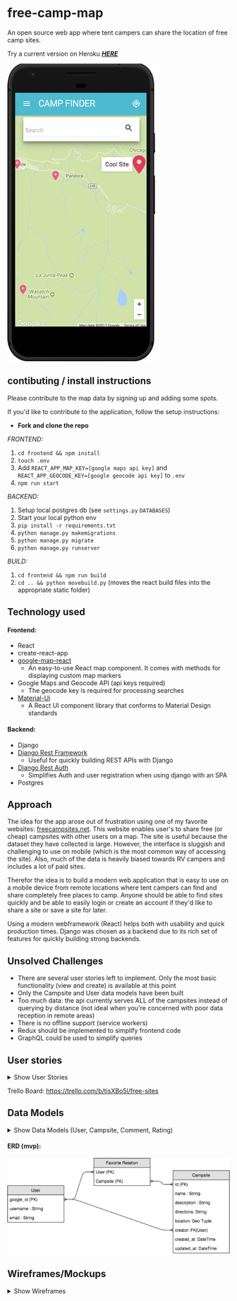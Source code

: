 # free-camp-map
An open source web app where tent campers can share the location of free camp sites.

Try a current version on Heroku ***[HERE](https://camp-free.herokuapp.com/)***

![ScreenShot](./mockups/campfree.png)

## contibuting / install instructions
Please contribute to the map data by signing up and adding some spots.

If you'd like to contribute to the application, follow the setup instructions:

* **Fork and clone the repo**

*FRONTEND:*
1) `cd frontend && npm install`
2) `touch .env`
3) Add `REACT_APP_MAP_KEY=[google maps api key]` and `REACT_APP_GEOCODE_KEY=[google geocode api key]` to `.env`
4) `npm run start`

*BACKEND:*
1) Setup local postgres db (see `settings.py` `DATABASES`)
2) Start your local python env
3) `pip install -r requirements.txt`
4) `python manage.py makemigrations`
5) `python manage.py migrate`
6) `python manage.py runserver`

*BUILD:*
1) `cd frontend && npm run build`
2) `cd .. && python movebuild.py` (moves the react build files into the appropriate static folder)


## Technology used
#### Frontend:
* React
* create-react-app
* [google-map-react](https://github.com/istarkov/google-map-react) 
    * An easy-to-use React map component. It comes with methods for displaying custom map markers
* Google Maps and Geocode API (api keys required)
    * The geocode key is required for processing searches
* [Material-Ui](http://www.material-ui.com/#/)
    * A React UI component library that conforms to Material Design standards

#### Backend:
* Django
* [Django Rest Framework](http://www.django-rest-framework.org/)
    * Useful for quickly building REST APIs with Django
* [Django Rest Auth](http://django-rest-auth.readthedocs.io/en/latest/)
    * Simplifies Auth and user registration when using django with an SPA
* Postgres

## Approach
The idea for the app arose out of frustration using one of my favorite websites: [freecampsites.net](https://freecampsites.net/). This website enables user's to share free (or cheap) campsites with other users on a map. The site is useful because the dataset they have collected is large. However, the interface is sluggish and challenging to use on mobile (which is the most common way of accessing the site). Also, much of the data is heavily biased towards RV campers and includes a lot of paid sites.

Therefor the idea is to build a modern web application that is easy to use on a mobile device from remote locations where tent campers can find and share completely free places to camp. Anyone should be able to find sites quickly and be able to easily login or create an account if they'd like to share a site or save a site for later.

Using a modern webframework (React) helps both with usability and quick production times. Django was chosen as a backend due to its rich set of features for quickly building strong backends.

## Unsolved Challenges
* There are several user stories left to implement. Only the most basic functionality (view and create) is available at this point
* Only the Campsite and User data models have been built
* Too much data: the api currently serves ALL of the campsites instead of querying by distance (not ideal when you're concerned with poor data reception in remote areas)
* There is no offline support (service workers)
* Redux should be implemented to simplify frontend code
* GraphQL could be used to simplify queries

## User stories
<details>
<summary>Show User Stories</summary>

* [X] I can view a map
* [X] I can search for a location on the map
* [X] I can see nearby campsites as pins on the map
* [ ] I can click on a pin for more details about the campsite
* [ ] I can return to the map from the detail view
* [ ] I can share the link to a campsite
* [X] I can login/signup
* [ ] I can save/star campsites
* [X] I can add a campsite to the map
* [ ] I can rate campsites I've been to
* [ ] I can comment on a campsite
* [ ] I can submit edits to campsite info
* [ ] I can positively or negatively verify a campsite that I have visited
* [ ] I can upload pictures of a campsite
* [ ] I can sort my favorite sites by distance
* [ ] I can refresh the page without losing my data while viewing, creating, editing sites
* [ ] I can see the username of whoever created and last updated the site info
* [ ] Sites I create will automatically be added to my favorites
* [ ] Sites I create will be visually distinct from other sites
* [ ] I can see how long its been since the campsite has been updated

</details>


Trello Board: https://trello.com/b/tisXBo5l/free-sites

## Data Models

<details>
<summary>Show Data Models (User, Campsite, Comment, Rating)</summary>

#### User
- username: *string*
- google_id: *string*
- favorites: *[]Campsite* (many-to-many)
- email: *string*

#### Campsite
- name: *string*
- location(lat, lon): *geo tuple*
- description: *string*
- directions: *string*
- positive_verify_count: *int*
- negative_verify_count: *int*
- photos: *file*
- rating: *double* (updated with calculate rating method)
- favorited_by (hidden): *[]User* (many-to-many)
- creator: *User_id* (one-to-many)
- updated_at: *datetime*
- last_updater: *User_id* (one-to many)

#### Comment
- author: *User_id* (one-to-many)
- content: *string*
- created at: *datetime*
- campsite: *Campsite_id* (one-to-many)

#### Ratings
- campsite: *Campsite_id*
- rater: *User_id*

</details>

#### ERD (mvp):
![ERD](./mockups/mvp-erd.png)

## Wireframes/Mockups
<details>
<summary>Show Wireframes</summary>

#### Mobile
![mobile-mock](./mockups/mobile-mockup.png)

#### Desktop
![destop-mock](./mockups/desktop-mockup.png)

#### Nav/Drawer
![drawer-mock](./mockups/drawer-mockup.png)

#### Detail component
![detail-mock](./mockups/detail-mockup.png)

#### Favorites list
![favorites-mock](./mockups/favorites-mockup.png)

</details>
